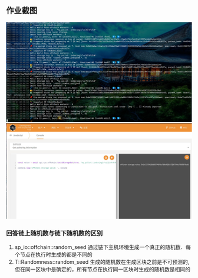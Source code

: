 ## 作业截图
![](./images/advance01.jpg)
![](./images/advance02.jpg)

### 回答链上随机数与链下随机数的区别
1. sp_io::offchain::random_seed 通过链下主机环境生成一个真正的随机数．每个节点在执行时生成的都是不同的
2. T::Randomness::random_seed 生成的随机数在生成区块之前是不可预测的, 但在同一区块中是确定的，所有节点在执行同一区块时生成的随机数是相同的

